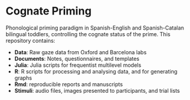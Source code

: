 # Cognate Priming
Phonological priming paradigm in Spanish-English and Spanish-Catalan bilingual toddlers, controlling the cognate status of the prime. This repository contains:

* **Data**: Raw gaze data from Oxford and Barcelona labs
* **Documents**: Notes, questionnaires, and templates
* **Julia**: Julia scripts for frequentist multilevel models
* **R**: R scripts for processing and analysing data, and for generating graphs
* **Rmd**: reproducible reports and manuscripts
* **Stimuli**: audio files, images presented to participants, and trial lists 
